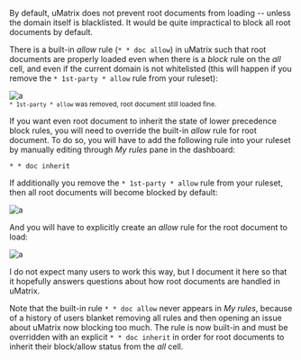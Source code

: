 By default, uMatrix does not prevent root documents from loading -- unless the domain itself is blacklisted. It would be quite impractical to block all root documents by default.

There is a built-in _allow_ rule (`* * doc allow`) in uMatrix such that root documents are properly loaded even when there is a _block_ rule on the _all_ cell, and even if the current domain is not whitelisted (this will happen if you remove the `* 1st-party * allow` rule from your ruleset):

![a](https://user-images.githubusercontent.com/585534/33379786-01b0c5ba-d4e7-11e7-8b30-6c50c287c235.png)<br><sup>`* 1st-party * allow` was removed, root document still loaded fine.</sup>

If you want even root document to inherit the state of lower precedence block rules, you will need to override the built-in _allow_ rule for root document. To do so, you will have to add the following rule into your ruleset by manually editing through _My rules_ pane in the dashboard:

    * * doc inherit
 
If additionally you remove the `* 1st-party * allow` rule from your ruleset, then all root documents will become blocked by default:

![a](https://user-images.githubusercontent.com/585534/33379162-50cdf37c-d4e5-11e7-8ef9-4fdb349fcaa8.png)

And you will have to explicitly create an _allow_ rule for the root document to load:

![a](https://user-images.githubusercontent.com/585534/33379307-bf915fa6-d4e5-11e7-8d32-ff5885c47263.png)

I do not expect many users to work this way, but I document it here so that it hopefully answers questions about how root documents are handled in uMatrix.

Note that the built-in rule `* * doc allow` never appears in _My rules_, because of a history of users blanket removing all rules and then opening an issue about uMatrix now blocking too much. The rule is now built-in and must be overridden with an explicit `* * doc inherit` in order for root documents to inherit their block/allow status from the _all_ cell.